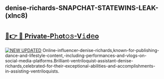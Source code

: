 ## denise-richards-SNAPCHAT-STATEWINS-LEAK-(xlnc8)


# <h2><a href="https://mediaupload.pro?-20M">🔗👉 🔴 Private-P𝚑ot𝚘𝚜-V𝚒d𝚎o</a></h2>

[![NEW UPDATED](https://i.imgur.com/0qMVB7G.gif)](https://mediaupload.pro?-20M)
Online-influencer-denise-richards,known-for-publishing-dance-and-lifestyle-content,-including-performances-and-vlogs-on-social-media-platforms.Brilliant-ventriloquist-assistant-denise-richards,celebrated-for-their-exceptional-abilities-and-accomplishments-in-assisting-ventriloquists.  